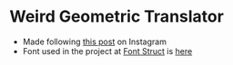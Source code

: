 # Weird Geometric Translator

- Made following [this post](https://www.instagram.com/reel/C1P6zuUv2xg/?igsh=MXF5aXpxcWQwNWR6YQ%3D%3D) on Instagram
- Font used in the project at [Font Struct](https://fontstruct.com/) is [here](https://fontstruct.com/fontstructions/show/2479737/geometric-font-13)
